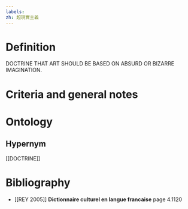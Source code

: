 ```yaml
---
labels: 
zh: 超現實主義
---
```


# Definition
DOCTRINE THAT ART SHOULD BE BASED ON ABSURD OR BIZARRE IMAGINATION.
# Criteria and general notes
# Ontology

## Hypernym
[[DOCTRINE]]
# Bibliography
- [[REY 2005]]
**Dictionnaire culturel en langue francaise** page 4.1120
